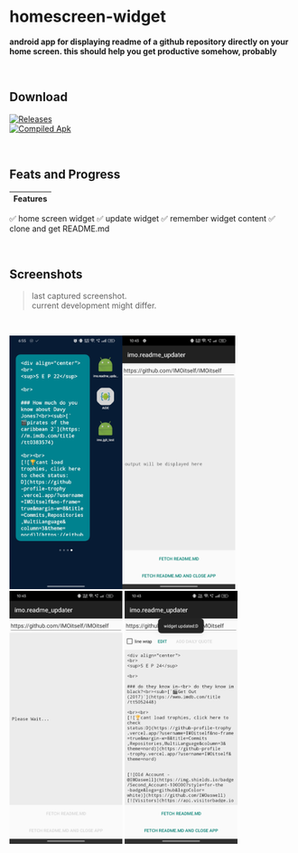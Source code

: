 # homescreen-widget

**android app for displaying readme of a github repository directly on your home screen. this should help you get productive somehow, probably**

<br>

## Download

[![Releases](https://img.shields.io/badge/Releases-coming%20soon-blue?style=for-the-badge)](https://github.com/IMOitself/readme-updater/releases)
<br>
[![Compiled Apk](https://img.shields.io/badge/compiled.apk-blue?style=for-the-badge)](https://github.com/IMOitself/readme-updater/blob/master/compiled.apk)

<br>

## Feats and Progress

| Features |
| --- |
✅ home screen widget
✅ update widget
✅ remember widget content
✅ clone and get README.md

<br>

## Screenshots

> last captured screenshot. <br>
> current development might differ.

<br>

<img src="assets/ss1.jpg" width="200"><img src="assets/ss2.jpg" width="200">
<img src="assets/ss3.jpg" width="200">
<img src="assets/ss4.jpg" width="200">
